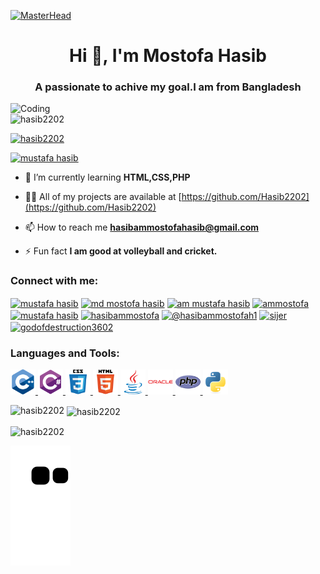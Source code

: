 [![MasterHead](https://user-images.githubusercontent.com/74038190/212748842-9fcbad5b-6173-4175-8a61-521f3dbb7514.gif)](https://.io)
<h1 align="center">Hi 👋, I'm Mostofa Hasib</h1>
<h3 align="center">A passionate to achive my goal.I am from Bangladesh</h3>
            <img align="right" alt="Coding" width="900" hight="200" src="https://present.readthedocs.io/en/latest/_images/welcome-to-coding.gif">

<p align="left"> <img src="https://komarev.com/ghpvc/?username=hasib2202&label=Profile%20views&color=0e75b6&style=flat" alt="hasib2202" /> </p>

<p align="left"> <a href="https://github.com/ryo-ma/github-profile-trophy"><img src="https://github-profile-trophy.vercel.app/?username=hasib2202" alt="hasib2202" /></a> </p>

<p align="left"> <a href="https://twitter.com/mustafa hasib" target="blank"><img src="https://img.shields.io/twitter/follow/mustafa hasib?logo=twitter&style=for-the-badge" alt="mustafa hasib" /></a> </p>

- 🌱 I’m currently learning **HTML,CSS,PHP**

- 👨‍💻 All of my projects are available at [https://github.com/Hasib2202](https://github.com/Hasib2202)

- 📫 How to reach me **hasibammostofahasib@gmail.com**

- ⚡ Fun fact **I am good at volleyball and cricket.**

<h3 align="left">Connect with me:</h3>
<p align="left">
<a href="https://twitter.com/mustafa hasib" target="blank"><img align="center" src="https://raw.githubusercontent.com/rahuldkjain/github-profile-readme-generator/master/src/images/icons/Social/twitter.svg" alt="mustafa hasib" height="30" width="40" /></a>
<a href="https://linkedin.com/in/md mostofa hasib" target="blank"><img align="center" src="https://raw.githubusercontent.com/rahuldkjain/github-profile-readme-generator/master/src/images/icons/Social/linked-in-alt.svg" alt="md mostofa hasib" height="30" width="40" /></a>
<a href="https://fb.com/am mustafa hasib" target="blank"><img align="center" src="https://raw.githubusercontent.com/rahuldkjain/github-profile-readme-generator/master/src/images/icons/Social/facebook.svg" alt="am mustafa hasib" height="30" width="40" /></a>
<a href="https://instagram.com/ammostofa" target="blank"><img align="center" src="https://raw.githubusercontent.com/rahuldkjain/github-profile-readme-generator/master/src/images/icons/Social/instagram.svg" alt="ammostofa" height="30" width="40" /></a>
<a href="https://www.youtube.com/c/mustafa hasib" target="blank"><img align="center" src="https://raw.githubusercontent.com/rahuldkjain/github-profile-readme-generator/master/src/images/icons/Social/youtube.svg" alt="mustafa hasib" height="30" width="40" /></a>
<a href="https://www.codechef.com/users/hasibammostofa" target="blank"><img align="center" src="https://cdn.jsdelivr.net/npm/simple-icons@3.1.0/icons/codechef.svg" alt="hasibammostofa" height="30" width="40" /></a>
<a href="https://www.hackerrank.com/@hasibammostofah1" target="blank"><img align="center" src="https://raw.githubusercontent.com/rahuldkjain/github-profile-readme-generator/master/src/images/icons/Social/hackerrank.svg" alt="@hasibammostofah1" height="30" width="40" /></a>
<a href="https://codeforces.com/profile/sijer" target="blank"><img align="center" src="https://raw.githubusercontent.com/rahuldkjain/github-profile-readme-generator/master/src/images/icons/Social/codeforces.svg" alt="sijer" height="30" width="40" /></a>
<a href="https://discord.gg/godofdestruction3602" target="blank"><img align="center" src="https://raw.githubusercontent.com/rahuldkjain/github-profile-readme-generator/master/src/images/icons/Social/discord.svg" alt="godofdestruction3602" height="30" width="40" /></a>
</p>

<h3 align="left">Languages and Tools:</h3>
<p align="left"> <a href="https://www.w3schools.com/cpp/" target="_blank" rel="noreferrer"> <img src="https://raw.githubusercontent.com/devicons/devicon/master/icons/cplusplus/cplusplus-original.svg" alt="cplusplus" width="40" height="40"/> </a> <a href="https://www.w3schools.com/cs/" target="_blank" rel="noreferrer"> <img src="https://raw.githubusercontent.com/devicons/devicon/master/icons/csharp/csharp-original.svg" alt="csharp" width="40" height="40"/> </a> <a href="https://www.w3schools.com/css/" target="_blank" rel="noreferrer"> <img src="https://raw.githubusercontent.com/devicons/devicon/master/icons/css3/css3-original-wordmark.svg" alt="css3" width="40" height="40"/> </a> <a href="https://www.w3.org/html/" target="_blank" rel="noreferrer"> <img src="https://raw.githubusercontent.com/devicons/devicon/master/icons/html5/html5-original-wordmark.svg" alt="html5" width="40" height="40"/> </a> <a href="https://www.java.com" target="_blank" rel="noreferrer"> <img src="https://raw.githubusercontent.com/devicons/devicon/master/icons/java/java-original.svg" alt="java" width="40" height="40"/> </a> <a href="https://www.oracle.com/" target="_blank" rel="noreferrer"> <img src="https://raw.githubusercontent.com/devicons/devicon/master/icons/oracle/oracle-original.svg" alt="oracle" width="40" height="40"/> </a> <a href="https://www.php.net" target="_blank" rel="noreferrer"> <img src="https://raw.githubusercontent.com/devicons/devicon/master/icons/php/php-original.svg" alt="php" width="40" height="40"/> </a> <a href="https://www.python.org" target="_blank" rel="noreferrer"> <img src="https://raw.githubusercontent.com/devicons/devicon/master/icons/python/python-original.svg" alt="python" width="40" height="40"/> </a> </p>

<p><img align="left" src="https://github-readme-stats.vercel.app/api/top-langs?username=hasib2202&show_icons=true&locale=en&layout=compact" alt="hasib2202" /></p>

<p>&nbsp;<img align="center" src="https://github-readme-stats.vercel.app/api?username=hasib2202&show_icons=true&locale=en" alt="hasib2202" /></p>

<p><img align="center" src="https://github-readme-streak-stats.herokuapp.com/?user=hasib2202&" alt="hasib2202" /></p>


![snake gif](https://github.com/Hasib2202/Hasib2202/blob/output/github-contribution-grid-snake.svg)
